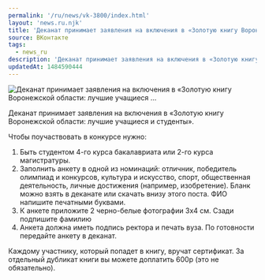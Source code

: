 ```yaml
---
permalink: '/ru/news/vk-3800/index.html'
layout: 'news.ru.njk'
title: 'Деканат принимает заявления на включения в «Золотую книгу Воронежской области: лучшие учащиеся …'
source: ВКонтакте
tags:
  - news_ru
description: 'Деканат принимает заявления на включения в «Золотую книгу Воронежской области: лучшие учащиеся …'
updatedAt: 1484590444
---
```

![Деканат принимает заявления на включения в «Золотую книгу Воронежской области: лучшие учащиеся …](https://sun9-27.userapi.com/impf/j47_CBrIR3WuzHjgePV0EDKmFq-7H3DI74SR4A/zvUzath6xpU.jpg?size=910x403&quality=96&proxy=1&sign=7a1f6ec17237bb082f5834add38327d0&c_uniq_tag=NQGUizA1kB7zXE2VMqthbFiVie5zNWx5yk3S421mv34&type=album)

Деканат принимает заявления на включения в «Золотую книгу Воронежской области: лучшие учащиеся и студенты».

Чтобы поучаствовать в конкурсе нужно:
1. Быть студентом 4-го курса бакалавриата или 2-го курса магистратуры.
2. Заполнить анкету в одной из номинаций: отличник, победитель олимпиад и конкурсов, культура и искусство, спорт, общественная деятельность, личные достижения (например, изобретение). Бланк можно взять в деканате или скачать внизу этого поста. ФИО напишите печатными буквами.
3. К анкете приложите 2 черно-белые фотографии 3х4 см. Сзади подпишите фамилию
4. Анкета должна иметь подпись ректора и печать вуза. По готовности передайте анкету в деканат.

Каждому участнику, который попадет в книгу, вручат сертификат. За отдельный дубликат книги вы можете доплатить 600р (это не обязательно).
